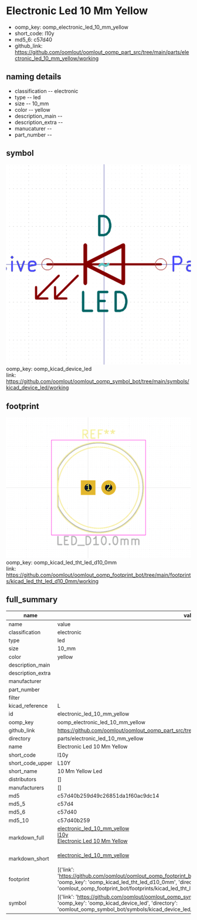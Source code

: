 # Electronic Led 10 Mm Yellow

  
* oomp_key: oomp_electronic_led_10_mm_yellow 
* short_code: l10y
* md5_6: c57d40  
* github_link: https://github.com/oomlout/oomlout_oomp_part_src/tree/main/parts/electronic_led_10_mm_yellow/working  
## naming details
* classification -- electronic
* type -- led
* size -- 10_mm
* color -- yellow
* description_main -- 
* description_extra -- 
* manucaturer -- 
* part_number -- 



## symbol

![](symbol/0/working/working_600.png)  
oomp_key: oomp_kicad_device_led  
link: https://github.com/oomlout/oomlout_oomp_symbol_bot/tree/main/symbols/kicad_device_led/working  

## footprint

![](footprint/0/working/working_600.png)  
oomp_key: oomp_kicad_led_tht_led_d10_0mm  
link: https://github.com/oomlout/oomlout_oomp_footprint_bot/tree/main/footprints/kicad_led_tht_led_d10_0mm/working  

## full_summary
| name | value | 
| --- | --- | 
| name | value | 
| classification | electronic | 
| type | led | 
| size | 10_mm | 
| color | yellow | 
| description_main |  | 
| description_extra |  | 
| manufacturer |  | 
| part_number |  | 
| filter |  | 
| kicad_reference | L | 
| id | electronic_led_10_mm_yellow | 
| oomp_key | oomp_electronic_led_10_mm_yellow | 
| github_link | https://github.com/oomlout/oomlout_oomp_part_src/tree/main/parts/electronic_led_10_mm_yellow/working | 
| directory | parts/electronic_led_10_mm_yellow | 
| name | Electronic Led 10 Mm Yellow | 
| short_code | l10y | 
| short_code_upper | L10Y | 
| short_name | 10 Mm Yellow Led | 
| distributors | [] | 
| manufacturers | [] | 
| md5 | c57d40b259d49c26851da1f60ac9dc14 | 
| md5_5 | c57d4 | 
| md5_6 | c57d40 | 
| md5_10 | c57d40b259 | 
| markdown_full | [electronic_led_10_mm_yellow](https://github.com/oomlout/oomlout_oomp_part_src/tree/main/parts/electronic_led_10_mm_yellow/working)<br>[l10y](https://github.com/oomlout/oomlout_oomp_part_src/tree/main/parts/electronic_led_10_mm_yellow/working)<br>[Electronic Led 10 Mm Yellow](https://github.com/oomlout/oomlout_oomp_part_src/tree/main/parts/electronic_led_10_mm_yellow/working)<br><br> | 
| markdown_short | [electronic_led_10_mm_yellow](https://github.com/oomlout/oomlout_oomp_part_src/tree/main/parts/electronic_led_10_mm_yellow/working)<br><br> | 
| footprint | [{'link': 'https://github.com/oomlout/oomlout_oomp_footprint_bot/tree/main/foootprntss/kicad_led_tht_led_d10_0mm', 'oomp_key': 'oomp_kicad_led_tht_led_d10_0mm', 'directory': 'oomlout_oomp_footprint_bot/footprints/kicad_led_tht_led_d10_0mm//working/working.kicad_mod'}] | 
| symbol | [{'link': 'https://github.com/oomlout/oomlout_oomp_symbol_bot/tree/main/symbols/kicad_device_led', 'oomp_key': 'oomp_kicad_device_led', 'directory': 'oomlout_oomp_symbol_bot/symbols/kicad_device_led//working/working.kicad_sym'}] | 
